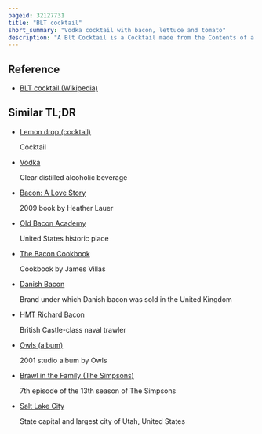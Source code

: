 ```yaml
---
pageid: 32127731
title: "BLT cocktail"
short_summary: "Vodka cocktail with bacon, lettuce and tomato"
description: "A Blt Cocktail is a Cocktail made from the Contents of a Blt Sandwich combined with Vodka. Variants on the Drink include using bacon vodka instead of traditional Vodka substituting Liquor for Lettuce incorporating bacon Salt or including cucumber Vodka."
---
```


## Reference

- [BLT cocktail (Wikipedia)](https://en.wikipedia.org/?curid=32127731)

## Similar TL;DR

- [Lemon drop (cocktail)](/tldr/en/lemon-drop-cocktail)

  Cocktail

- [Vodka](/tldr/en/vodka)

  Clear distilled alcoholic beverage

- [Bacon: A Love Story](/tldr/en/bacon-a-love-story)

  2009 book by Heather Lauer

- [Old Bacon Academy](/tldr/en/old-bacon-academy)

  United States historic place

- [The Bacon Cookbook](/tldr/en/the-bacon-cookbook)

  Cookbook by James Villas

- [Danish Bacon](/tldr/en/danish-bacon)

  Brand under which Danish bacon was sold in the United Kingdom

- [HMT Richard Bacon](/tldr/en/hmt-richard-bacon)

  British Castle-class naval trawler

- [Owls (album)](/tldr/en/owls-album)

  2001 studio album by Owls

- [Brawl in the Family (The Simpsons)](/tldr/en/brawl-in-the-family-the-simpsons)

  7th episode of the 13th season of The Simpsons

- [Salt Lake City](/tldr/en/salt-lake-city)

  State capital and largest city of Utah, United States

